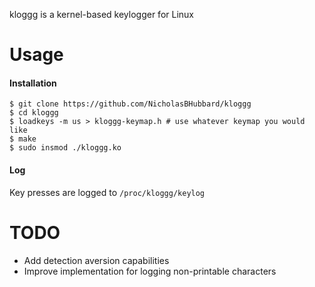 kloggg is a kernel-based keylogger for Linux

# Usage

#### Installation

```
$ git clone https://github.com/NicholasBHubbard/kloggg
$ cd kloggg
$ loadkeys -m us > kloggg-keymap.h # use whatever keymap you would like
$ make
$ sudo insmod ./kloggg.ko
```

#### Log

Key presses are logged to `/proc/kloggg/keylog`

# TODO

* Add detection aversion capabilities
* Improve implementation for logging non-printable characters
